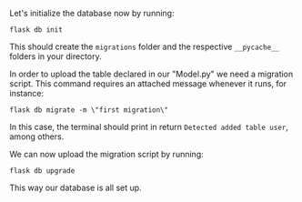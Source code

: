 

Let's initialize the database now by running:

`flask db init`

This should create the `migrations` folder and the respective `__pycache__` folders in your directory. 

In order to upload the table declared in our "Model.py" we need a migration script. This command requires an attached message whenever it runs, for instance:

```
flask db migrate -m \"first migration\"
```

In this case, the terminal should print in return `Detected added table user`, among others.

We can now upload the migration script by running:

`flask db upgrade`

This way our database is all set up. 
